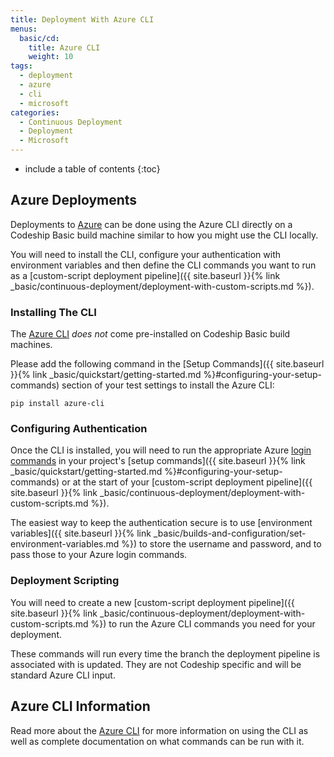 ```yaml
---
title: Deployment With Azure CLI
menus:
  basic/cd:
    title: Azure CLI
    weight: 10
tags:
  - deployment
  - azure
  - cli
  - microsoft
categories:
  - Continuous Deployment    
  - Deployment
  - Microsoft
---
```


* include a table of contents
{:toc}

## Azure Deployments

Deployments to [Azure](https://azure.microsoft.com/en-us) can be done using the Azure CLI directly on a Codeship Basic build machine similar to how you might use the CLI locally.

You will need to install the CLI, configure your authentication with environment variables and then define the CLI commands you want to run as a [custom-script deployment pipeline]({{ site.baseurl }}{% link _basic/continuous-deployment/deployment-with-custom-scripts.md %}).

### Installing The CLI

The [Azure CLI](https://docs.microsoft.com/en-us/cli/azure/overview?view=azure-cli-latest) _does not_ come pre-installed on Codeship Basic build machines.

Please add the following command in the [Setup Commands]({{ site.baseurl }}{% link _basic/quickstart/getting-started.md %}#configuring-your-setup-commands) section of your test settings to install the Azure CLI:

```shell
pip install azure-cli
```

### Configuring Authentication

Once the CLI is installed, you will need to run the appropriate Azure [login commands](https://docs.microsoft.com/en-us/cli/azure/authenticate-azure-cli?view=azure-cli-latest#command-line) in your project's [setup commands]({{ site.baseurl }}{% link _basic/quickstart/getting-started.md %}#configuring-your-setup-commands) or at the start of your [custom-script deployment pipeline]({{ site.baseurl }}{% link _basic/continuous-deployment/deployment-with-custom-scripts.md %}).

The easiest way to keep the authentication secure is to use [environment variables]({{ site.baseurl }}{% link _basic/builds-and-configuration/set-environment-variables.md %}) to store the username and password, and to pass those to your Azure login commands.

### Deployment Scripting

You will need to create a new [custom-script deployment pipeline]({{ site.baseurl }}{% link _basic/continuous-deployment/deployment-with-custom-scripts.md %}) to run the Azure CLI commands you need for your deployment.

These commands will run every time the branch the deployment pipeline is associated with is updated. They are not Codeship specific and will be standard Azure CLI input.

## Azure CLI Information

Read more about the [Azure CLI](https://docs.microsoft.com/en-us/cli/azure/overview?view=azure-cli-latest) for more information on using the CLI as well as complete documentation on what commands can be run with it.
